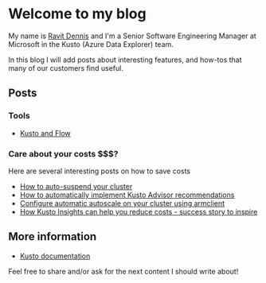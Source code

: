 # Welcome to my blog

My name is [Ravit Dennis](https://www.linkedin.com/in/ravit-dennis-239a5839) and I'm a Senior Software Engineering Manager at Microsoft in the Kusto (Azure Data Explorer) team.

In this blog I will add posts about interesting features, and how-tos that many of our customers find useful.

## Posts

### Tools
* [Kusto and Flow](blogs/KustoAndFlow.md)

### Care about your costs $$$?
Here are several interesting posts on how to save costs
* [How to auto-suspend your cluster](blogs/SaveMoneyUsingFlow.md)
* [How to automatically implement Kusto Advisor recommendations](blogs/AutoImplementRecommendations.md)
* [Configure automatic autoscale on your cluster using armclient](blogs/UseRestToEnableOptimizedAutoscale.md)
* [How Kusto Insights can help you reduce costs - success story to inspire](https://techcommunity.microsoft.com/t5/azure-data-explorer/adx-insights-azure-monitor-for-azure-data-explorer-preview/ba-p/2070257)

## More information

* [Kusto documentation](https://docs.microsoft.com/en-us/connectors/kusto/)

Feel free to share and/or ask for the next content I should write about!